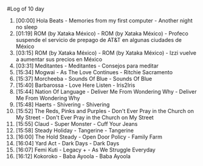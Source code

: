 #Log of 10 day

1. [00:00] Hola Beats - Memories from my first computer - Another night no sleep
1. [01:19] ROM (by Xataka México) - ROM (by Xataka México) - Profeco suspende el servicio de prepago de AT&T en algunas ciudades de México
1. [03:15] ROM (by Xataka México) - ROM (by Xataka México) - Izzi vuelve a aumentar sus precios en México
1. [03:31] Meditantes - Meditantes - Consejos para meditar
1. [15:34] Mogwai - As The Love Continues - Ritchie Sacramento
1. [15:37] Morcheeba - Sounds Of Blue - Sounds Of Blue
1. [15:40] Barbarossa - Love Here Listen - Iris2Iris
1. [15:44] Nation Of Language - Deliver Me From Wondering Why - Deliver Me From Wondering Why
1. [15:48] Haerts - Shivering - Shivering
1. [15:52] The Reds, Pinks and Purples - Don't Ever Pray in the Church on My Street - Don't Ever Pray in the Church on My Street
1. [15:55] Claud - Super Monster - Cuff Your Jeans
1. [15:58] Steady Holiday - Tangerine - Tangerine
1. [16:00] The Hold Steady - Open Door Policy - Family Farm
1. [16:04] Yard Act - Dark Days - Dark Days
1. [16:07] Femi Kuti - Legacy + - As We Struggle Everyday
1. [16:12] Kokoroko - Baba Ayoola - Baba Ayoola
